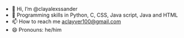 - 👋 Hi, I’m @clayalexssander
- 🌱 Programming skills in Python, C, CSS, Java script, Java and HTML 
- 📫 How to reach me aclayver100@gmail.com
- 😄 Pronouns: he/him

<!---
clayalexssander/clayalexssander is a ✨ special ✨ repository because its `README.md` (this file) appears on your GitHub profile.
You can click the Preview link to take a look at your changes.
--->
